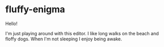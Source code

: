 # fluffy-enigma
Hello!

I'm just playing around with this editor. 
I like long walks on the beach and floffy dogs. When I'm not sleeping I enjoy being awake.
